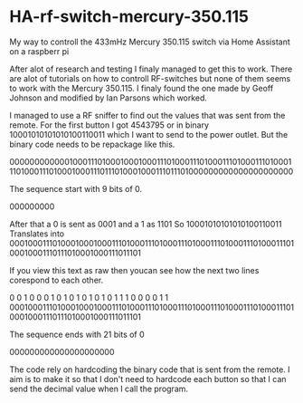 
# HA-rf-switch-mercury-350.115
My way to controll the 433mHz Mercury 350.115 switch via Home Assistant on a raspberr pi

After alot of research and testing I finaly managed to get this to work.
There are alot of tutorials on how to controll RF-switches but none of them seems to work with the Mercury 350.115. I finaly found the one made by Geoff Johnson and modified by Ian Parsons which worked.

I managed to use a RF sniffer to find out the values that was sent from the remote.
For the first button I got 4543795 or in binary 10001010101010100110011 which I want to send to the power outlet. But the binary code needs to be repackage like this.

0000000000001000111010001000100011101000111010001110100011101000111010001110100010001110111010001000111011101000000000000000000000

The sequence start with 9 bits of 0.

000000000

After that a 0 is sent as 0001 and a 1 as 1101
So 10001010101010100110011
Translates into 0001000111010001000100011101000111010001110100011101000111010001110100010001110111010001000111011101

If you view this text as raw then youcan see how the next two lines corespond to each other.

0   0   1   0   0   0   1   0   1   0   1   0   1   0   1   0   1   1   1   0   0   0   0   1   1
0001000111010001000100011101000111010001110100011101000111010001110100010001110111010001000111011101

The sequence ends with 21 bits of 0

000000000000000000000

The code rely on hardcoding the binary code that is sent from the remote. I aim is to make it so that I don't need to hardcode each button so that I can send the decimal value when I call the program.
